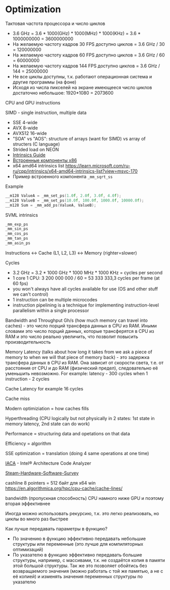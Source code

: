 # Optimization

Тактовая частота процессора и число циклов
* 3.6 GHz = 3.6 * 1000(GHz) * 1000(MHz) * 1000(KHz) = 3.6 * 1000000000 = 3600000000
* На желаемую частоту кадров 30 FPS доступно циклов = 3.6 GHz / 30 = 120000000
* На желаемую частоту кадров 60 FPS доступно циклов = 3.6 GHz / 60 = 60000000
* На желаемую частоту кадров 144 FPS доступно циклов = 3.6 GHz / 144 = 25000000
* Не все циклы доступны, т.к. работают операционная система и другие программы (на фоне)
* Исходя из числа пикселей на экране имеющееся число циклов достаточно небольшое: 1920*1080 = 2073600

CPU and GPU instructions

SIMD - single instruction, multiple data
* SSE 4-wide
* AVX 8-wide
* AVX512 16-wide
* "SOA" vs "AOS": structure of arrays (want for SIMD) vs array of structers (C language)
* Strided load on NEON
* [Intrinsics Guide](https://www.laruence.com/sse/)
* [Встроенные компоненты x86](https://learn.microsoft.com/ru-ru/cpp/intrinsics/x86-intrinsics-list?view=msvc-170)
* x64 amd64 intrinsics list https://learn.microsoft.com/ru-ru/cpp/intrinsics/x64-amd64-intrinsics-list?view=msvc-170
* Пример встроенного компонента `_mm_sqrt_ss`

Example
```C
__m128 ValueA = _mm_set_ps(1.0f, 2.0f, 3.0f, 4.0f);
__m128 ValueB = _mm_set_ps(10.0f, 100.0f, 1000.0f, 10000.0f);
__m128 Sum = _mm_add_ps(ValueA, ValueB);
```

SVML intrinsics 
```C
_mm_exp_ps
_mm_sin_ps
_mm_cos_ps
_mm_tan_ps
_mm_asin_ps
```



Instructions <-> Cache (L1, L2, L3) <-> Memory (righter=slower)

Cycles
* 3.2 GHz = 3.2 * 1000 GHz * 1000 MHz * 1000 KHz = cycles per second
* 1 core 1 CPU: 3 200 000 000 / 60 = 53 333 333,3 cycles per frame (at 60 fps)
* you won't always have all cycles available for use (OS and other stuff we can't control)
* 1 instruction can be multiple microcodes
* instruction pipelining is a technique for implementing instruction-level parallelism within a single processor

Bandwidth and Throughput Gh/s (how much memory can travel into caches) - это число порций трансфера данных в CPU из RAM. Иными словами это число порций данных, которые трансферятся в CPU из RAM и это число реально увеличить, что позволит повысить производительность

Memory Latency (talks about how long it takes from we ask a piece of memory to when we will that piece of memory back) - это задержка трансфера данных в CPU из RAM. Она зависит от скорости света, т.е. от расстояния от CPU и до RAM (физический предел), следовательно её уменьшить невозможно. For example: latency - 300 cycles when 1 instruction - 2 cycles

Cache Latency for example 16 cycles

Cache miss

Modern optimiziation = how caches fills

Hyperthreading (CPU logically but not physically in 2 states: 1st state in memory latency, 2nd state can do work)

Performance = structuring data and opetations on that data

Efficiency = algorithm

SSE optimization = translation (doing 4 same operations at one time)

[IACA](https://progforperf.github.io/IACA-Guide.pdf) - Intel® Architecture Code Analyzer

[Steam-Hardware-Software-Survey](https://store.steampowered.com/hwsurvey/Steam-Hardware-Software-Survey-Welcome-to-Steam)

cashline 8 pointers = 512 байт для x64 win https://en.algorithmica.org/hpc/cpu-cache/cache-lines/

bandwidth (пропускная способность) CPU намного ниже GPU и поэтому вторая эффективнее

Иногда можно использовать рекурсию, т.к. это легко реализовать, но циклы во много раз быстрее

Как лучше передавать параметры в функцию?
* По значению в функцию эффективно передавать небольшие структуры или переменные (это лучше для компиляторных оптимизаций)
* По указателю в функцию эффективно передавать большие структуры, например, с массивами, т.к. не создаётся копия в памяти этой большой структуры. Так же это позволяет обойтись без возвращаемого значения (можно работать с той же памятью, а не с её копией) и изменять значения переменных структуры по указателю